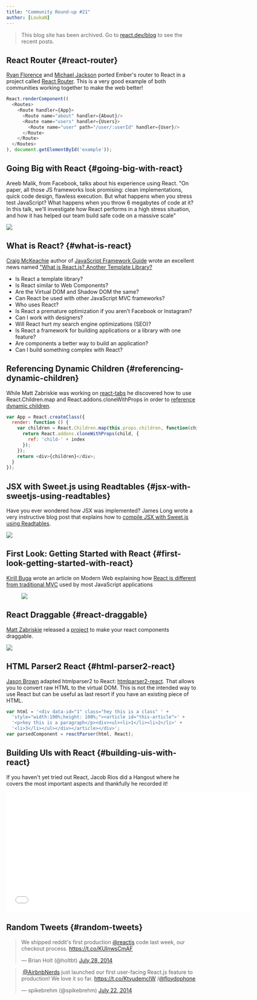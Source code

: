 ```yaml
---
title: "Community Round-up #21"
author: [LoukaN]
---
```


<div class="scary">

> This blog site has been archived. Go to [react.dev/blog](https://pt-br.react.dev/blog) to see the recent posts.

</div>

## React Router {#react-router}
[Ryan Florence](http://ryanflorence.com/) and [Michael Jackson](https://twitter.com/mjackson) ported Ember's router to React in a project called [React Router](https://github.com/rackt/react-router). This is a very good example of both communities working together to make the web better!

```javascript
React.renderComponent((
  <Routes>
    <Route handler={App}>
      <Route name="about" handler={About}/>
      <Route name="users" handler={Users}>
        <Route name="user" path="/user/:userId" handler={User}/>
      </Route>
    </Route>
  </Routes>
), document.getElementById('example'));
```

## Going Big with React {#going-big-with-react}

Areeb Malik, from Facebook, talks about his experience using React. "On paper, all those JS frameworks look promising: clean implementations, quick code design, flawless execution. But what happens when you stress test JavaScript? What happens when you throw 6 megabytes of code at it? In this talk, we'll investigate how React performs in a high stress situation, and how it has helped our team build safe code on a massive scale"

[![](../images/blog/skills-matter.png)](https://skillsmatter.com/skillscasts/5429-going-big-with-react)

<!--
<iframe allowfullscreen="" data-progress="true" frameborder="0" height="390" id="vimeo-player" mozallowfullscreen="" src="//player.vimeo.com/video/100245392?api=1&amp;title=0" webkitallowfullscreen="" width="640"></iframe>
-->


## What is React? {#what-is-react}

[Craig McKeachie](http://www.funnyant.com/author/admin/) author of [JavaScript Framework Guide](http://www.funnyant.com/javascript-framework-guide/) wrote an excellent news named ["What is React.js? Another Template Library?](http://www.funnyant.com/reactjs-what-is-it/)

- Is React a template library?
- Is React similar to Web Components?
- Are the Virtual DOM and Shadow DOM the same?
- Can React be used with other JavaScript MVC frameworks?
- Who uses React?
- Is React a premature optimization if you aren’t Facebook or Instagram?
- Can I work with designers?
- Will React hurt my search engine optimizations (SEO)?
- Is React a framework for building applications or a library with one feature?
- Are components a better way to build an application?
- Can I build something complex with React?


## Referencing Dynamic Children {#referencing-dynamic-children}

While Matt Zabriskie was working on [react-tabs](https://www.npmjs.com/package/react-tabs) he discovered how to use React.Children.map and React.addons.cloneWithProps in order to [reference dynamic children](http://www.mattzabriskie.com/blog/react-referencing-dynamic-children).

```javascript
var App = React.createClass({
  render: function () {
    var children = React.Children.map(this.props.children, function(child, index) {
      return React.addons.cloneWithProps(child, {
        ref: 'child-' + index
      });
    });
    return <div>{children}</div>;
  }
});
```


## JSX with Sweet.js using Readtables {#jsx-with-sweetjs-using-readtables}

Have you ever wondered how JSX was implemented? James Long wrote a very instructive blog post that explains how to [compile JSX with Sweet.js using Readtables](http://jlongster.com/Compiling-JSX-with-Sweet.js-using-Readtables).

[![](../images/blog/sweet-jsx.png)](http://jlongster.com/Compiling-JSX-with-Sweet.js-using-Readtables)


## First Look: Getting Started with React {#first-look-getting-started-with-react}

[Kirill Buga](http://modernweb.com/authors/kirill-buga/) wrote an article on Modern Web explaining how [React is different from traditional MVC](http://modernweb.com/2014/07/23/getting-started-reactjs/) used by most JavaScript applications

<figure><a href="http://modernweb.com/2014/07/23/getting-started-reactjs"><img src="../images/blog/first-look.png" /></a></figure>


## React Draggable {#react-draggable}

[Matt Zabriskie](https://github.com/mzabriskie) released a [project](https://github.com/mzabriskie/react-draggable) to make your react components draggable.

[![](../images/blog/react-draggable.png)](https://mzabriskie.github.io/react-draggable/example/)


## HTML Parser2 React {#html-parser2-react}

[Jason Brown](https://browniefed.github.io/) adapted htmlparser2 to React: [htmlparser2-react](https://www.npmjs.com/package/htmlparser2-react). That allows you to convert raw HTML to the virtual DOM.
This is not the intended way to use React but can be useful as last resort if you have an existing piece of HTML.

```javascript
var html = '<div data-id="1" class="hey this is a class" ' +
  'style="width:100%;height: 100%;"><article id="this-article">' +
  '<p>hey this is a paragraph</p><div><ul><li>1</li><li>2</li>' +
  '<li>3</li></ul></div></article></div>';
var parsedComponent = reactParser(html, React);
```


## Building UIs with React {#building-uis-with-react}

If you haven't yet tried out React, Jacob Rios did a Hangout where he covers the most important aspects and thankfully he recorded it!

<iframe width="650" height="315" src="//www.youtube-nocookie.com/embed/lAn7GVoGlKU" frameborder="0" allowfullscreen></iframe>


## Random Tweets {#random-tweets}

<blockquote class="twitter-tweet" lang="en"><p>We shipped reddit&#39;s first production <a href="https://twitter.com/reactjs">@reactjs</a> code last week, our checkout process.&#10;&#10;<a href="https://t.co/KUInwsCmAF">https://t.co/KUInwsCmAF</a></p>&mdash; Brian Holt (@holtbt) <a href="https://twitter.com/holtbt/statuses/493852312604254208">July 28, 2014</a></blockquote>
<blockquote class="twitter-tweet" lang="en"><p>.<a href="https://twitter.com/AirbnbNerds">@AirbnbNerds</a> just launched our first user-facing React.js feature to production! We love it so far. <a href="https://t.co/KtyudemcIW">https://t.co/KtyudemcIW</a> /<a href="https://twitter.com/floydophone">@floydophone</a></p>&mdash; spikebrehm (@spikebrehm) <a href="https://twitter.com/spikebrehm/statuses/491645223643013121">July 22, 2014</a></blockquote>
